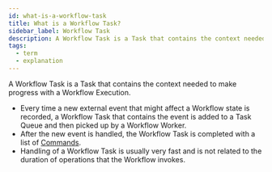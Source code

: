 ```yaml
---
id: what-is-a-workflow-task
title: What is a Workflow Task?
sidebar_label: Workflow Task
description: A Workflow Task is a Task that contains the context needed to make progress with a Workflow Execution.
tags:
  - term
  - explanation
---
```


A Workflow Task is a Task that contains the context needed to make progress with a Workflow Execution.

- Every time a new external event that might affect a Workflow state is recorded, a Workflow Task that contains the event is added to a Task Queue and then picked up by a Workflow Worker.
- After the new event is handled, the Workflow Task is completed with a list of [Commands](/concepts/what-is-a-command).
- Handling of a Workflow Task is usually very fast and is not related to the duration of operations that the Workflow invokes.
